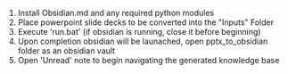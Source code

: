 1. Install Obsidian.md and any required python modules
2. Place powerpoint slide decks to be converted into the "Inputs" Folder
3. Execute 'run.bat' (if obsidian is running, close it before beginning)
4. Upon completion obsidian will be launached, open pptx_to_obsidian folder as an obsidian vault
5. Open 'Unread' note to begin navigating the generated knowledge base